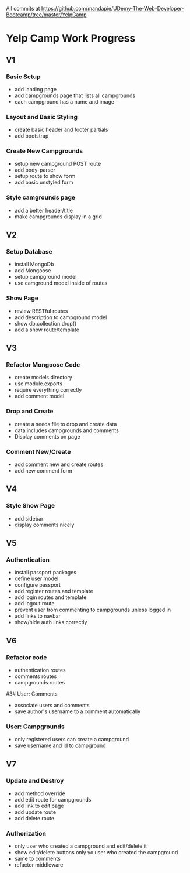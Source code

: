  All commits at https://github.com/mandapie/UDemy-The-Web-Developer-Bootcamp/tree/master/YelpCamp

# Yelp Camp Work Progress

## V1
### Basic Setup
* add landing page
* add campgrounds page that lists all campgrounds
* each campground has a name and image

### Layout and Basic Styling
* create basic header and footer partials
* add bootstrap

### Create New Campgrounds
* setup new campground POST route
* add body-parser
* setup route to show form
* add basic unstyled form

### Style camgrounds page
* add a better header/title
* make campgrounds display in a grid

## V2
### Setup Database
* install MongoDb
* add Mongoose
* setup campground model
* use camground model inside of routes

### Show Page
* review RESTful routes
* add description to campground model
* show db.collection.drop()
* add a show route/template

## V3
### Refactor Mongoose Code
* create models directory
* use module.exports
* require everything correctly
* add comment model

### Drop and Create
* create a seeds file to drop and create data
* data includes campgrounds and comments
* Display comments on page

### Comment New/Create
* add comment new and create routes
* add new comment form

## V4
### Style Show Page
* add sidebar
* display comments nicely

## V5
### Authentication
* install passport packages
* define user model
* configure passport
* add register routes and template
* add login routes and template
* add logout route
* prevent user from commenting to campgrounds unless logged in
* add links to navbar
* show/hide auth links correctly

## V6
### Refactor code
* authentication routes
* comments routes
* campgrounds routes

#3# User: Comments
* associate users and comments
* save author's username to a comment automatically

### User: Campgrounds
* only registered users can create a campground
* save username and id to campground

## V7
### Update and Destroy
* add method override
* add edit route for campgrounds
* add link to edit page
* add update route
* add delete route

### Authorization
* only user who created a campground and edit/delete it
* show edit/delete buttons only yo user who created the campground
* same to comments
* refactor middleware
